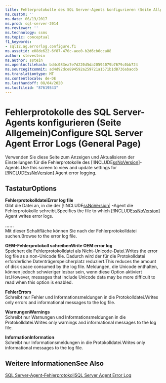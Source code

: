 ```yaml
---
title: Fehlerprotokolle des SQL Server-Agents konfigurieren (Seite Allgemein) | Microsoft-Dokumentation
ms.custom: ''
ms.date: 06/13/2017
ms.prod: sql-server-2014
ms.reviewer: ''
ms.technology: ssms
ms.topic: conceptual
f1_keywords:
- sql12.ag.errorlog.configure.f1
ms.assetid: e08de622-6f87-470c-aee0-b2d6cb6cca88
author: stevestein
ms.author: sstein
ms.openlocfilehash: bd4c083ea7e7d220d5da20594079b7679c0bb724
ms.sourcegitcommit: ad4d92dce894592a259721a1571b1d8736abacdb
ms.translationtype: MT
ms.contentlocale: de-DE
ms.lasthandoff: 08/04/2020
ms.locfileid: "87619543"
---
```

# <a name="configure-sql-server-agent-error-logs-general-page"></a><span data-ttu-id="02a83-102">Fehlerprotokolle des SQL Server-Agents konfigurieren (Seite Allgemein)</span><span class="sxs-lookup"><span data-stu-id="02a83-102">Configure SQL Server Agent Error Logs (General Page)</span></span>
  <span data-ttu-id="02a83-103">Verwenden Sie diese Seite zum Anzeigen und Aktualisieren der Einstellungen für die Fehlerprotokolle des [!INCLUDE[ssNoVersion](../../includes/ssnoversion-md.md)]-Agents.</span><span class="sxs-lookup"><span data-stu-id="02a83-103">Use this screen to view and update settings for [!INCLUDE[ssNoVersion](../../includes/ssnoversion-md.md)] Agent error logging.</span></span>  
  
## <a name="options"></a><span data-ttu-id="02a83-104">Tastatur</span><span class="sxs-lookup"><span data-stu-id="02a83-104">Options</span></span>  
 <span data-ttu-id="02a83-105">**Fehlerprotokolldatei**</span><span class="sxs-lookup"><span data-stu-id="02a83-105">**Error log file**</span></span>  
 <span data-ttu-id="02a83-106">Gibt die Datei an, in die der [!INCLUDE[ssNoVersion](../../includes/ssnoversion-md.md)] -Agent die Fehlerprotokolle schreibt.</span><span class="sxs-lookup"><span data-stu-id="02a83-106">Specifies the file to which [!INCLUDE[ssNoVersion](../../includes/ssnoversion-md.md)] Agent writes error logs.</span></span>  
  
 <span data-ttu-id="02a83-107">**...**</span><span class="sxs-lookup"><span data-stu-id="02a83-107">**...**</span></span>  
 <span data-ttu-id="02a83-108">Mit dieser Schaltfläche können Sie nach der Fehlerprotokolldatei suchen.</span><span class="sxs-lookup"><span data-stu-id="02a83-108">Browse to the error log file.</span></span>  
  
 <span data-ttu-id="02a83-109">**OEM-Fehlerprotokoll schreiben**</span><span class="sxs-lookup"><span data-stu-id="02a83-109">**Write OEM error log**</span></span>  
 <span data-ttu-id="02a83-110">Speichert die Fehlerprotokolldatei als Nicht-Unicode-Datei.</span><span class="sxs-lookup"><span data-stu-id="02a83-110">Writes the error log file as a non-Unicode file.</span></span> <span data-ttu-id="02a83-111">Dadurch wird der für die Protokolldatei erforderliche Datenträgerspeicherplatz reduziert.</span><span class="sxs-lookup"><span data-stu-id="02a83-111">This reduces the amount of disk space consumed by the log file.</span></span> <span data-ttu-id="02a83-112">Meldungen, die Unicode enthalten, können jedoch schwieriger lesbar sein, wenn diese Option aktiviert ist.</span><span class="sxs-lookup"><span data-stu-id="02a83-112">However, messages that include Unicode data may be more difficult to read when this option is enabled.</span></span>  
  
 <span data-ttu-id="02a83-113">**Fehler**</span><span class="sxs-lookup"><span data-stu-id="02a83-113">**Errors**</span></span>  
 <span data-ttu-id="02a83-114">Schreibt nur Fehler und Informationsmeldungen in die Protokolldatei.</span><span class="sxs-lookup"><span data-stu-id="02a83-114">Writes only errors and informational messages to the log file.</span></span>  
  
 <span data-ttu-id="02a83-115">**Warnungen**</span><span class="sxs-lookup"><span data-stu-id="02a83-115">**Warnings**</span></span>  
 <span data-ttu-id="02a83-116">Schreibt nur Warnungen und Informationsmeldungen in die Protokolldatei.</span><span class="sxs-lookup"><span data-stu-id="02a83-116">Writes only warnings and informational messages to the log file.</span></span>  
  
 <span data-ttu-id="02a83-117">**Information**</span><span class="sxs-lookup"><span data-stu-id="02a83-117">**Information**</span></span>  
 <span data-ttu-id="02a83-118">Schreibt nur Informationsmeldungen in die Protokolldatei.</span><span class="sxs-lookup"><span data-stu-id="02a83-118">Writes only informational messages to the log file.</span></span>  
  
## <a name="see-also"></a><span data-ttu-id="02a83-119">Weitere Informationen</span><span class="sxs-lookup"><span data-stu-id="02a83-119">See Also</span></span>  
 [<span data-ttu-id="02a83-120">SQL Server-Agent-Fehlerprotokoll</span><span class="sxs-lookup"><span data-stu-id="02a83-120">SQL Server Agent Error Log</span></span>](sql-server-agent-error-log.md)  
  
  
